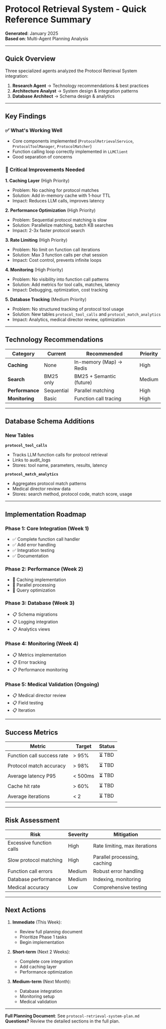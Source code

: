 # Protocol Retrieval System - Quick Reference Summary

**Generated**: January 2025  
**Based on**: Multi-Agent Planning Analysis

---

## Quick Overview

Three specialized agents analyzed the Protocol Retrieval System integration:

1. **Research Agent** → Technology recommendations & best practices
2. **Architecture Analyst** → System design & integration patterns  
3. **Database Architect** → Schema design & analytics

---

## Key Findings

### ✅ What's Working Well
- Core components implemented (`ProtocolRetrievalService`, `ProtocolToolManager`, `ProtocolMatcher`)
- Function calling loop correctly implemented in `LLMClient`
- Good separation of concerns

### 🔧 Critical Improvements Needed

**1. Caching Layer** (High Priority)
- Problem: No caching for protocol matches
- Solution: Add in-memory cache with 1-hour TTL
- Impact: Reduces LLM calls, improves latency

**2. Performance Optimization** (High Priority)
- Problem: Sequential protocol matching is slow
- Solution: Parallelize matching, batch KB searches
- Impact: 2-3x faster protocol search

**3. Rate Limiting** (High Priority)
- Problem: No limit on function call iterations
- Solution: Max 3 function calls per chat session
- Impact: Cost control, prevents infinite loops

**4. Monitoring** (High Priority)
- Problem: No visibility into function call patterns
- Solution: Add metrics for tool calls, matches, latency
- Impact: Debugging, optimization, cost tracking

**5. Database Tracking** (Medium Priority)
- Problem: No structured tracking of protocol tool usage
- Solution: New tables `protocol_tool_calls` and `protocol_match_analytics`
- Impact: Analytics, medical director review, optimization

---

## Technology Recommendations

| Category | Current | Recommended | Priority |
|----------|---------|-------------|----------|
| **Caching** | None | In-memory (Map) → Redis | High |
| **Search** | BM25 only | BM25 + Semantic (future) | Medium |
| **Performance** | Sequential | Parallel matching | High |
| **Monitoring** | Basic | Function call tracing | High |

---

## Database Schema Additions

### New Tables

**`protocol_tool_calls`**
- Tracks LLM function calls for protocol retrieval
- Links to audit_logs
- Stores: tool name, parameters, results, latency

**`protocol_match_analytics`**
- Aggregates protocol match patterns
- Medical director review data
- Stores: search method, protocol code, match score, usage

---

## Implementation Roadmap

### Phase 1: Core Integration (Week 1)
- ✅ Complete function call handler
- ✅ Add error handling
- ✅ Integration testing
- ✅ Documentation

### Phase 2: Performance (Week 2)
- 🔄 Caching implementation
- 🔄 Parallel processing
- 🔄 Query optimization

### Phase 3: Database (Week 3)
- 📋 Schema migrations
- 📋 Logging integration
- 📋 Analytics views

### Phase 4: Monitoring (Week 4)
- 📋 Metrics implementation
- 📋 Error tracking
- 📋 Performance monitoring

### Phase 5: Medical Validation (Ongoing)
- 📋 Medical director review
- 📋 Field testing
- 📋 Iteration

---

## Success Metrics

| Metric | Target | Status |
|--------|--------|--------|
| Function call success rate | > 95% | ⏳ TBD |
| Protocol match accuracy | > 98% | ⏳ TBD |
| Average latency P95 | < 500ms | ⏳ TBD |
| Cache hit rate | > 60% | ⏳ TBD |
| Average iterations | < 2 | ⏳ TBD |

---

## Risk Assessment

| Risk | Severity | Mitigation |
|------|----------|------------|
| Excessive function calls | High | Rate limiting, max iterations |
| Slow protocol matching | High | Parallel processing, caching |
| Function call errors | Medium | Robust error handling |
| Database performance | Medium | Indexing, monitoring |
| Medical accuracy | Low | Comprehensive testing |

---

## Next Actions

1. **Immediate** (This Week):
   - Review full planning document
   - Prioritize Phase 1 tasks
   - Begin implementation

2. **Short-term** (Next 2 Weeks):
   - Complete core integration
   - Add caching layer
   - Performance optimization

3. **Medium-term** (Next Month):
   - Database integration
   - Monitoring setup
   - Medical validation

---

**Full Planning Document**: See `protocol-retrieval-system-plan.md`  
**Questions?** Review the detailed sections in the full plan.

